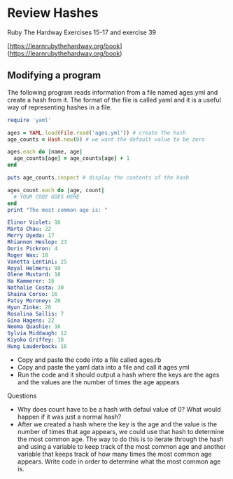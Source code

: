 # Review Hashes

Ruby The Hardway Exercises 15-17 and exercise 39

[https://learnrubythehardway.org/book] (https://learnrubythehardway.org/book)

## Modifying a program

The following program reads information from a file named ages.yml and create a hash from it. The format of the file is called yaml and it is a useful way of representing hashes in a file.

```ruby
require 'yaml'

ages = YAML.load(File.read('ages.yml')) # create the hash
age_counts = Hash.new(0) # we want the default value to be zero

ages.each do |name, age|
  age_counts[age] = age_counts[age] + 1
end

puts age_counts.inspect # display the contents of the hash

ages_count.each do |age, count|
  # YOUR CODE GOES HERE
end
print "The most common age is: "
```

```yaml
Elinor Violet: 16
Marta Chau: 22
Merry Uyeda: 17
Rhiannon Heslop: 23
Doris Pickron: 4
Roger Wax: 18
Vanetta Lentini: 25
Royal Helmers: 99
Olene Mustard: 18
Ha Kammerer: 16
Nathalie Costa: 30
Shaina Corso: 16
Patsy Moroney: 20
Hyun Zinke: 20
Rosalina Sallis: 7
Gina Hagens: 22
Neoma Quashie: 16
Sylvia Middaugh: 12
Kiyoko Griffey: 18
Hung Lauderback: 16
```

- Copy and paste the code into a file called ages.rb
- Copy and paste the yaml data into a file and call it ages.yml
- Run the code and it should output a hash where the keys are the ages and the values are the number of times the age appears

Questions

- Why does count have to be a hash with defaul value of 0? What would happen if it was just a normal hash?
- After we created a hash where the key is the age and the value is the number of times that age appears, we could use that hash to determine the most common age. The way to do this is to iterate through the hash and using a variable to keep track of the most common age and another variable that keeps track of how many times the most common age appears. Write code in order to determine what the most common age is.
